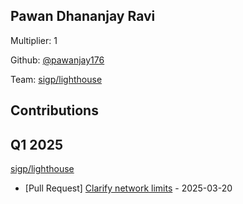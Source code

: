 
## Pawan Dhananjay Ravi
Multiplier: 1

Github: [@pawanjay176](https://github.com/pawanjay176)

Team: [sigp/lighthouse](https://github.com/sigp/lighthouse/pulls?q=author%3Apawanjay176)

## Contributions

## Q1 2025

[sigp/lighthouse](https://github.com/sigp/lighthouse)
* [Pull Request] [Clarify network limits](https://github.com/sigp/lighthouse/pull/7175) - 2025-03-20
